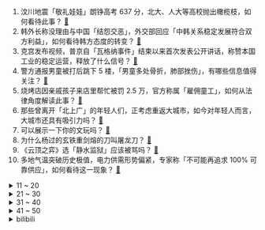 1. 汶川地震「敬礼娃娃」朗铮高考 637 分，北大、人大等高校抛出橄榄枝，如何看待此事？ [:link:](https://www.zhihu.com/question/608520055)
2. 韩外长称没理由与中国「结怨交恶」，外交部回应「中韩关系稳定发展符合双方利益」，如何看待韩方态度的转变？ [:link:](https://www.zhihu.com/question/608737881)
3. 克宫发布视频，普京自「瓦格纳事件」结束以来首次发表公开讲话，称赞本国工业的稳定运营，释放了什么信号？ [:link:](https://www.zhihu.com/question/608825587)
4. 警方通报男童被打后跳下 5 楼，「男童多处骨折，肺部挫伤」，有哪些信息值得关注？ [:link:](https://www.zhihu.com/question/608832311)
5. 烧烤店因亲戚孩子来店里帮忙被罚 2.5 万，官方称属「雇佣童工」，如何从法律角度解读此事？ [:link:](https://www.zhihu.com/question/608695467)
6. 那些曾离开「北上广」的年轻人们，正考虑重返大城市，如今对年轻人而言，大城市还具有吸引力吗？ [:link:](https://www.zhihu.com/question/608736662)
7. 可以展示一下你的文玩吗？ [:link:](https://www.zhihu.com/question/56595005)
8. 为什么杨过的玄铁重剑熔的刀叫屠龙刀？ [:link:](https://www.zhihu.com/question/608706254)
9. 《云顶之弈》选「静水监狱」应该被骂吗？ [:link:](https://www.zhihu.com/question/608552596)
10. 多地气温突破历史极值，电力供需形势偏紧，专家称「不可能再追求 100% 可靠供应」，如何看待这一现象？ [:link:](https://www.zhihu.com/question/608733520)
<details>
<summary>11 ~ 20</summary>

11. 青岛一名 8 岁男童被武术教练打死，3 名犯罪嫌疑人已抓获，这起到了哪些警示作用？ [:link:](https://www.zhihu.com/question/608713781)
12. 蔡徐坤被曝「曾让 C 女士独自去医院打胎」，真实情况可能如何？如何看待此事？ [:link:](https://www.zhihu.com/question/608690464)
13. 在岸人民币跌破 7.23，日内跌近 400 点，最低触及 7.2339，如何解读这一走势？ [:link:](https://www.zhihu.com/question/608737327)
14. 想在退休后重新高考冲清北，可行性如何？ [:link:](https://www.zhihu.com/question/606112642)
15. 「心静自然凉」这个说法到底有没有科学依据？ [:link:](https://www.zhihu.com/question/608254480)
16. 《英雄联盟》同样都是输出位置，为什么法师装备很多都会有血量属性，而 ADC 的装备很少有血量属性？ [:link:](https://www.zhihu.com/question/607822823)
17. 胡锡进宣布进入 A 股，李大霄提建议「先买基金再买股票，如需要可共同研究」，哪些信息值得关注？ [:link:](https://www.zhihu.com/question/608754081)
18. 日本物价指数连月上涨，部分行业工资亦现罕见增长，投行判断「日本经济摆脱通缩」，日本真的要走出通缩了吗？ [:link:](https://www.zhihu.com/question/608782846)
19. 埃及文明比华夏文明要早多少年？ [:link:](https://www.zhihu.com/question/290319063)
20. 为什么看过电影《消失的她》之后，后劲那么大？ [:link:](https://www.zhihu.com/question/608194233)
</details>
<details>
<summary>21 ~ 30</summary>

21. 杭州亚运会电竞国家队最终入选名单遭多方举报，这类意见是否合理？ [:link:](https://www.zhihu.com/question/608710608)
22. 日本球员三笘薰称「真感觉到了世界杯夺冠的可能，希望能被后世传颂」，你认为日本队能夺世界杯冠军吗？ [:link:](https://www.zhihu.com/question/608592507)
23. 社会达尔文主义有哪些不合理？ [:link:](https://www.zhihu.com/question/541188801)
24. 集成灶什么牌子质量比较好？ [:link:](https://www.zhihu.com/question/264445829)
25. 婚姻中双方都已经不爱对方了，一直还是在维持表面和谐，不知能坚持多久？ [:link:](https://www.zhihu.com/question/603546994)
26. 免抵退税法计算退税额的原理是什么？ [:link:](https://www.zhihu.com/question/24073979)
27. 中国足球，能从「村超」里学点什么? [:link:](https://www.zhihu.com/question/607108029)
28. 为什么一些马拉松赛事要专门安排配速员 (Pacer) ？ [:link:](https://www.zhihu.com/question/37190796)
29. 孩子不好好吃饭，总是吃得不多而且挑食，尤其是不爱吃蔬菜，是什么原因呢？有好的办法吗？ [:link:](https://www.zhihu.com/question/606918286)
30. 为什么长辈们认为汉堡、炸鸡是垃圾食品，而粽子、面条、馒头、烧卖、米饭、汤圆、饺子、油条、月饼却不是？ [:link:](https://www.zhihu.com/question/607811217)
</details>
<details>
<summary>31 ~ 40</summary>

31. 中国古代有装修公司或建筑公司存在吗？ [:link:](https://www.zhihu.com/question/608678912)
32. 哪些职场瞬间令你想让领导闭嘴？大家都经历过哪些不平等的职场瞬间？ [:link:](https://www.zhihu.com/question/607274235)
33. 大家可以分享好看的风景图吗？ [:link:](https://www.zhihu.com/question/607305325)
34. 周朝攻打商朝的原因是什么？ [:link:](https://www.zhihu.com/question/587459906)
35. 假如有两个按钮，只能按一次，「按钮A立即获得9999元，按钮B有万分之一的可能获得一亿元」，你按哪个？ [:link:](https://www.zhihu.com/question/607822207)
36. 职场中，典型的「学生思维」有哪些？ [:link:](https://www.zhihu.com/question/604936379)
37. 如何评价 6 月 26 日亮相的 vivo X90s ，有哪些亮点和不足？ [:link:](https://www.zhihu.com/question/608663741)
38. 《三国演义》全篇一共使用了多少计? [:link:](https://www.zhihu.com/question/607523853)
39. 电影《消失的她》陈麦提到「东南亚妻子消失然后出现在畸形秀的事件」有何深意？ [:link:](https://www.zhihu.com/question/608103252)
40. 2023 高考志愿填报，学校、专业和城市之间如何选择？过来人有哪些建议？ [:link:](https://www.zhihu.com/question/606330938)
</details>
<details>
<summary>41 ~ 50</summary>

41. 你是从什么时候开始接受自己是普通人这件事的，可以分享一下吗？ [:link:](https://www.zhihu.com/question/604946916)
42. 高考成绩可能统计错误吗？出错的几率有多大？ [:link:](https://www.zhihu.com/question/607974539)
43. 巴萨官宣免签 32 岁曼城中场京多安，据悉合同 2+1 年，解约金 4 亿欧，如何评价这笔转会？ [:link:](https://www.zhihu.com/question/608735939)
44. 读历史学专业有前途吗？ [:link:](https://www.zhihu.com/question/601190089)
45. 为什么人类没有进化出攻击性的器官？ [:link:](https://www.zhihu.com/question/434178269)
46. 集成灶哪个牌子最好？ [:link:](https://www.zhihu.com/question/317105383)
47. 什么是「青年危机」？每一代人面临的「青年危机」相同吗？ [:link:](https://www.zhihu.com/question/604935831)
48. 2023 LPL 夏季赛TES 0:2 WE，如何评价这场比赛？ [:link:](https://www.zhihu.com/question/608773481)
49. 如何评价《科幻世界》2023年正刊第六期《依尘（中）》中出现大量公式的现象？ [:link:](https://www.zhihu.com/question/606816750)
50. 东北为什么有铝盒饭？ [:link:](https://www.zhihu.com/question/602991544)
</details><details>
<summary>bilibili</summary>

</details>